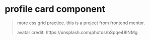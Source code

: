 # profile card component
> <p>more css grid practice. this is a project from frontend mentor.</p>
> <p>avatar credit: https://unsplash.com/photos/bSpqe48INMg</p>
